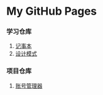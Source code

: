 # My GitHub Pages

### 学习仓库
1. [记事本](https://mjhct.github.io/NoteBook)
2. [设计模式](https://mjhct.github.io/DesignPattern)

### 项目仓库
1. [账号管理器](https://mjhct.github.io/AccountManager)
